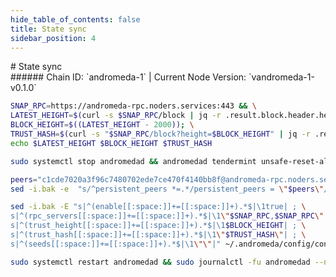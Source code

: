 ```yaml
---
hide_table_of_contents: false
title: State sync
sidebar_position: 4
---
```


<div class="h1-with-icon icon-andromeda">
# State sync
</div>
###### Chain ID: `andromeda-1` | Current Node Version: `vandromeda-1-v0.1.0`

```bash
SNAP_RPC=https://andromeda-rpc.noders.services:443 && \
LATEST_HEIGHT=$(curl -s $SNAP_RPC/block | jq -r .result.block.header.height); \
BLOCK_HEIGHT=$((LATEST_HEIGHT - 2000)); \
TRUST_HASH=$(curl -s "$SNAP_RPC/block?height=$BLOCK_HEIGHT" | jq -r .result.block_id.hash) && \
echo $LATEST_HEIGHT $BLOCK_HEIGHT $TRUST_HASH
```
```bash
sudo systemctl stop andromedad && andromedad tendermint unsafe-reset-all --home ~/.andromeda --keep-addr-book
```
```bash
peers="c1cde7020a3f96c7480702ede7ce470f4140bb8f@andromeda-rpc.noders.services:34656"
sed -i.bak -e  "s/^persistent_peers *=.*/persistent_peers = \"$peers\"/" ~/.andromeda/config/config.toml
```
```bash
sed -i.bak -E "s|^(enable[[:space:]]+=[[:space:]]+).*$|\1true| ; \
s|^(rpc_servers[[:space:]]+=[[:space:]]+).*$|\1\"$SNAP_RPC,$SNAP_RPC\"| ; \
s|^(trust_height[[:space:]]+=[[:space:]]+).*$|\1$BLOCK_HEIGHT| ; \
s|^(trust_hash[[:space:]]+=[[:space:]]+).*$|\1\"$TRUST_HASH\"| ; \
s|^(seeds[[:space:]]+=[[:space:]]+).*$|\1\"\"|" ~/.andromeda/config/config.toml
```
```bash
sudo systemctl restart andromedad && sudo journalctl -fu andromedad --no-hostname -o cat
```
